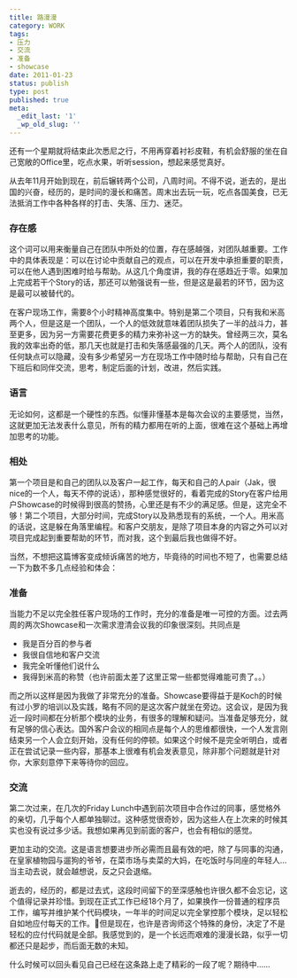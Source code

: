 ```yaml
---
title: 路漫漫
category: WORK
tags:
- 压力
- 交流
- 准备
- showcase
date: 2011-01-23
status: publish
type: post
published: true
meta:
  _edit_last: '1'
  _wp_old_slug: ''
---
```

还有一个星期就将结束此次悉尼之行，不用再穿着衬衫皮鞋，有机会舒服的坐在自己宽敞的Office里，吃点水果，听听session，想起来感觉真好。

从去年11月开始到现在，前后辗转两个公司，八周时间。不得不说，逝去的，是出国的兴奋，经历的，是时间的漫长和痛苦。周末出去玩一玩，吃点各国美食，已无法抵消工作中各种各样的打击、失落、压力、迷茫。

### 存在感

这个词可以用来衡量自己在团队中所处的位置，存在感越强，对团队越重要。工作中的具体表现是：可以在讨论中贡献自己的观点，可以在开发中承担重要的职责，可以在他人遇到困难时给与帮助。从这几个角度讲，我的存在感趋近于零。如果加上完成若干个Story的话，那还可以勉强说有一些，但是这是最若的环节，因为这是最可以被替代的。

在客户现场工作，需要8个小时精神高度集中。特别是第二个项目，只有我和米高两个人，但是这是一个团队，一个人的低效就意味着团队损失了一半的战斗力，甚至更多，因为另一方需要花费更多的精力来弥补这一方的缺失。曾经两三次，莫名我的效率出奇的低，那几天也就是打击和失落感最强的几天。两个人的团队，没有任何缺点可以隐藏，没有多少希望另一方在现场工作中随时给与帮助，只有自己在下班后和同伴交流，思考，制定后面的计划，改进，然后实践。

### 语言

无论如何，这都是一个硬性的东西。似懂非懂基本是每次会议的主要感觉，当然，这就更加无法发表什么意见，所有的精力都用在听的上面，很难在这个基础上再增加思考的功能。

### 相处

第一个项目是和自己的团队以及客户一起工作，每天和自己的人pair（Jak，很nice的一个人，每天不停的说话），那种感觉很好的，看着完成的Story在客户给用户Showcase的时候得到很高的赞扬，心里还是有不少的满足感。但是，这完全不够！第二个项目，大部分时间，完成Story以及熟悉现有的系统，一个人。用米高的话说，这是躲在角落里编程。和客户交朋友，是除了项目本身的内容之外可以对项目完成起到重要帮助的环节，而对我，这个到最后我也做得不好。

当然，不想把这篇博客变成倾诉痛苦的地方，毕竟待的时间也不短了，也需要总结一下为数不多几点经验和体会：

### 准备

当能力不足以完全胜任客户现场的工作时，充分的准备是唯一可控的方面。过去两周的两次Showcase和一次需求澄清会议我的印象很深刻。共同点是

* 我是百分百的参与者
* 我很自信地和客户交流
* 我完全听懂他们说什么
* 我得到米高的称赞（也许前面太差了这里正常一些都觉得难能可贵了。。）

而之所以这样是因为我做了非常充分的准备。Showcase要得益于是Koch的时候有过小罗的培训以及实践，略有不同的是这次客户就坐在旁边。这会议，是因为我近一段时间都在分析那个模块的业务，有很多的理解和疑问。当准备足够充分，就有足够的信心表达。国外客户会议的相同点是每个人的思维都很快，一个人发言刚结束另一个人会立刻开始，没有任何的停顿。如果这个时候不是完全听明白，或者正在尝试记录一些内容，那基本上很难有机会发表意见，除非那个问题就是针对你，大家刻意停下来等待你的回应。

### 交流

第二次过来，在几次的Friday Lunch中遇到前次项目中合作过的同事，感觉格外的亲切，几乎每个人都单独聊过。这种感觉很奇妙，因为这些人在上次来的时候其实也没有说过多少话。我想如果再见到前面的客户，也会有相似的感觉。

更加主动的交流。这是语言想要进步所必需而且最有效的吧，除了与同事的沟通，在皇家植物园与遛狗的爷爷，在菜市场与卖菜的大妈，在吃饭时与同座的年轻人…当主动去说，就会越想说，反之只会退缩。

逝去的，经历的，都是过去式，这段时间留下的至深感触也许很久都不会忘记，这个值得记录并珍惜。到现在正式工作已经18个月了，如果换作一份普通的程序员工作，编写并维护某个代码模块，一年半的时间足以完全掌控那个模块，足以轻松自如地应付每天的工作。但是现在，也许是咨询师这个特殊的身份，决定了不是轻松的应付代码就是全部。我感觉到的，是一个长远而艰难的漫漫长路，似乎一切都还只是起步，而后面无数的未知。

什么时候可以回头看见自己已经在这条路上走了精彩的一段了呢？期待中……
